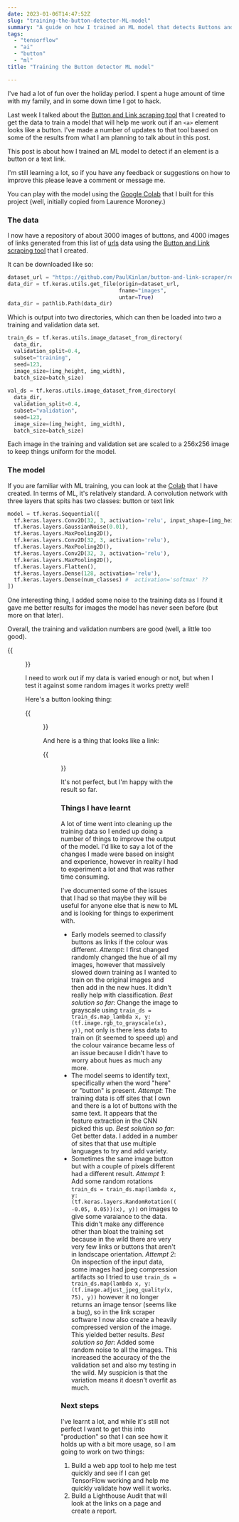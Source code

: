 ```yaml
---
date: 2023-01-06T14:47:52Z
slug: "training-the-button-detector-ML-model"
summary: "A guide on how I trained an ML model that detects Buttons and Links in a web page."
tags: 
  - "tensorflow"
  - "ai"
  - "button"
  - "ml"
title: "Training the Button detector ML model"

---
```

I've had a lot of fun over the holiday period. I spent a huge amount of time with my family, and in some down time I got to hack.

Last week I talked about the [Button and Link scraping tool](https://paul.kinlan.me/button-and-link-scraping-for-ml-training/) that I created to get the data to train a model that will help me work out if an `<a>` element looks like a button. I've made a number of updates to that tool based on some of the results from what I am planning to talk about in this post.

This post is about how I trained an ML model to detect if an element is a button or a text link.

I'm still learning a lot, so if you have any feedback or suggestions on how to improve this please leave a comment or message me.

You can play with the model using the [Google Colab](https://colab.research.google.com/drive/1njX4Sd-6rfM594ACFx9mS3DHJrGfGdr4#scrollTo=eUC1hx6vezgI) that I built for this project (well, initially copied from Laurence Moroney.)

### The data

I now have a repository of about 3000 images of buttons, and 4000 images of links generated from this list of [urls](https://github.com/PaulKinlan/button-and-link-scraper/blob/main/urls.txt) data using the [Button and Link scraping tool](https://paul.kinlan.me/button-and-link-scraping-for-ml-training/) that I created.  

It can be downloaded like so:

```python
dataset_url = "https://github.com/PaulKinlan/button-and-link-scraper/releases/download/latest/images.tgz"
data_dir = tf.keras.utils.get_file(origin=dataset_url,
                                   fname="images",
                                   untar=True)
data_dir = pathlib.Path(data_dir)
```

Which is output into two directories, which can then be loaded into two a training and validation data set.

```python
train_ds = tf.keras.utils.image_dataset_from_directory(
  data_dir,
  validation_split=0.4,
  subset="training",
  seed=123,
  image_size=(img_height, img_width),
  batch_size=batch_size)
  
val_ds = tf.keras.utils.image_dataset_from_directory(
  data_dir,
  validation_split=0.4,
  subset="validation",
  seed=123,
  image_size=(img_height, img_width),
  batch_size=batch_size)
```

Each image in the training and validation set are scaled to a 256x256 image to keep things uniform for the model.

### The model

If you are familiar with ML training, you can look at the [Colab](https://colab.research.google.com/drive/1njX4Sd-6rfM594ACFx9mS3DHJrGfGdr4#scrollTo=eUC1hx6vezgI) that I have created. In terms of ML, it's relatively standard. A convolution network with three layers that spits has two classes: button or text link

```python
model = tf.keras.Sequential([
  tf.keras.layers.Conv2D(32, 3, activation='relu', input_shape=[img_height, img_width, 1]),
  tf.keras.layers.GaussianNoise(0.01),
  tf.keras.layers.MaxPooling2D(),
  tf.keras.layers.Conv2D(32, 3, activation='relu'),
  tf.keras.layers.MaxPooling2D(),
  tf.keras.layers.Conv2D(32, 3, activation='relu'),
  tf.keras.layers.MaxPooling2D(),
  tf.keras.layers.Flatten(),
  tf.keras.layers.Dense(128, activation='relu'),
  tf.keras.layers.Dense(num_classes) #  activation='softmax' ??
])
```

One interesting thing, I added some noise to the training data as I found it gave me better results for images the model has never seen before (but more on that later).

Overall, the training and validation numbers are good (well, a little too good).

{{<figure alt="Graphs of the accuracy and loss of the training and validation sets"  src="/images/2023-01-11-screenshot-2023-01-11-at-23-18-07.png">}}

I need to work out if my data is varied enough or not, but when I test it against some random images it works pretty well!

Here's a button looking thing:

{{<figure alt="The output of the ML model showing the image of something that looks like a button being detected as a button" src="/images/2023-01-12-screenshot-2023-01-12-at-09-59-11.png">}}

And here is a thing that looks like a link:

{{<figure alt="The output of the ML model showing the image of something that looks like a link being detected as a link" src="/images/2023-01-12-screenshot-2023-01-12-at-10-05-26.png">}}

It's not perfect, but I'm happy with the result so far.

### Things I have learnt

A lot of time went into cleaning up the training data so I ended up doing a number of things to improve the output of the model. I'd like to say a lot of the changes I made were based on insight and experience, however in reality I had to experiment a lot and that was rather time consuming.

I've documented some of the issues that I had so that maybe they will be useful for anyone else that is new to ML and is looking for things to experiment with.

* Early models seemed to classify buttons as links if the colour was different.
  _Attempt_: I first changed randomly changed the hue of all my images, however that massively slowed down training as I wanted to train on the original images and then add in the new hues. It didn't really help with classification.
  _Best solution so far_: Change the image to grayscale using `train_ds = train_ds.map_lambda x, y: (tf.image.rgb_to_grayscale(x), y))`, not only is there less data to train on (it seemed to speed up) and the colour vairance became less of an issue because I didn't have to worry about hues as much any more.
* The model seems to identify text, specifically when the word "here" or "button" is present.
  _Attempt_: The training data is off sites that I own and there is a lot of buttons with the same text. It appears that the feature extraction in the CNN picked this up.
  _Best solution so far_: Get better data. I added in a number of sites that that use multiple languages to try and add variety.
* Sometimes the same image button but with a couple of pixels different had a different result.
  _Attempt 1_: Add some random rotations `train_ds = train_ds.map(lambda x, y: (tf.keras.layers.RandomRotation((-0.05, 0.05))(x), y))` on images to give some varaiance to the data. This didn't make any difference other than bloat the training set because in the wild there are very very few links or buttons that aren't in landscape orientation.
  _Attempt 2_: On inspection of the input data, some images had jpeg compression artifacts so I tried to use `train_ds = train_ds.map(lambda x, y: (tf.image.adjust_jpeg_quality(x, 75), y))` however it no longer returns an image tensor (seems like a bug), so in the link scraper software I now also create a heavily compressed version of the image. This yielded better results.
  _Best solution so far_: Added some random noise to all the images. This increased the accuracy of the the validation set and also my testing in the wild. My suspicion is that the variation means it doesn't overfit as much.

### Next steps

I've learnt a lot, and while it's still not perfect I want to get this into "production" so that I can see how it holds up with a bit more usage, so I am going to work on two things:

1. Build a web app tool to help me test quickly and see if I can get TensorFlow working and help me quickly validate how well it works.
2. Build a Lighthouse Audit that will look at the links on a page and create a report.